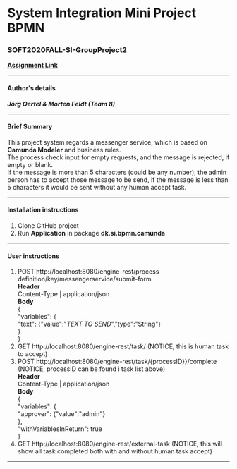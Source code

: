 # System Integration Mini Project BPMN
### SOFT2020FALL-SI-GroupProject2
**[Assignment Link](https://datsoftlyngby.github.io/soft2020fall/resources/6f3005f8-MP2-BPMN.pdf)**  
***
#### Author's details
_**Jörg Oertel & Morten Feldt (Team 8)**_
***
#### Brief Summary
This project system regards a messenger service, which is based on **Camunda Modeler** and business rules.  
The process check input for empty requests, and the message is rejected, if empty or blank.  
If the message is more than 5 characters (could be any number), the admin person has to accept those message to be send, if the message is less than 5 characters it would be sent without any human accept task.  
***
#### Installation instructions
1. Clone GitHub project
2. Run **Application** in package **dk.si.bpmn.camunda**  
***
#### User instructions
1. POST http://localhost:8080/engine-rest/process-definition/key/messengerservice/submit-form  
**Header**  
Content-Type | application/json  
**Body**  
{  
  "variables": {  
    "text": {"value":"_TEXT TO SEND_","type":"String"}  
  }  
}  
2. GET http://localhost:8080/engine-rest/task/ (NOTICE, this is human task to accept)  
3. POST http://localhost:8080/engine-rest/task/{processID}}/complete (NOTICE, processID can be found i task list above)  
**Header**  
Content-Type | application/json  
**Body**  
{  
    "variables": {  
        "approver": {"value":"admin"}  
    },  
    "withVariablesInReturn": true  
}  
4. GET http://localhost:8080/engine-rest/external-task (NOTICE, this will show all task completed both with and without human task accept)
***



